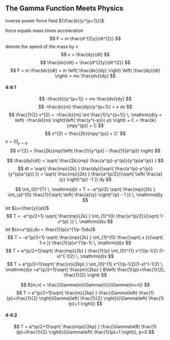 ## The Gamma Function Meets Physics


inverse power force field
${\frac{k}{y^{p+1}}}$

force equals mass times acceleration
$$
F = m \frac{d^{2}y}{dt^{2}}
$$
denote the speed of the mass by ${v}$
$$
v = \frac{dy}{dt}
$$
$$
\frac{dv}{dt} = \frac{d^{2}y}{dt^{2}}
$$
$$
F = m \frac{dv}{dt} = m \left( \frac{dv}{dy} \right) \left( \frac{dy}{dt} \right) = mv \frac{dv}{dy}
$$
#### 4:4:1
$$
-\frac{k}{y^{p+1}} = mv \frac{dv}{dy}
$$
$$
-\frac{k}{m} \frac{dy}{y^{p+1}} = v dv
$$
$$
\frac{1}{2} v^{2} 
= -\frac{k}{m} \int \frac{1}{y^{p+1}} \, \mathrm{d}y 
= \left( -\frac{k}{m} \right)\left( \frac{y^{-p}}{-p} \right) + C 
= \frac{k}{mpy^{p}} + C
$$
$$
v^{2} = \frac{2k}{mpy^{p}} + C'
$$
${v=0|_{y=a}}$
$$
v^{2} = \frac{2k}{mp}\left( \frac{1}{y^{p}} - \frac{1}{a^{p}} \right)
$$

$$
\frac{dy}{dt} = \sqrt{ \frac{2k}{mp} \frac{a^{p}-y^{p}}{y^{p}a^{p}} }
$$
$$
dt = \sqrt{ \frac{mp}{2k} } \frac{dy}{\sqrt{ \frac{a^{p}-y^{p}}{y^{p}a^{p}} }}
= \sqrt{ \frac{mp}{2k} } \frac{a^{p/2}}{\sqrt{ \left( \frac{a}{y} \right)^{p} -1 }} dy
$$

$$
\int_{0}^{T}  \, \mathrm{d}t = T = -a^{p/2}  \sqrt{ \frac{mp}{2k} } \int_{a}^{0} \frac{1}{\sqrt{ \left( \frac{a}{y} \right)^{p} - 1 }} \, \mathrm{d}y 
$$
let ${u=\frac{y}{a}}$ 
$$
T = -a^{p/2+1} \sqrt{ \frac{mp}{2k} } \int_{1}^{0} \frac{u^{p/2}}{\sqrt{ 1-u^{p} }} \, \mathrm{d}u
$$
let ${x=u^{p},du = \frac{1}{p}x^{1/p-1}du}$
$$
T = -a^{p/2+1} \sqrt{ \frac{mp}{2k} } \int_{1}^{0} \frac{\sqrt{ x }}{\sqrt{ 1-x }} \frac{1}{p}x^{1/p-1} \, \mathrm{d}x 
$$
$$
T = a^{p/2+1}\sqrt{ \frac{mp}{2k} } \frac{1}{p} \int_{0}^{1} x^{1/p-1/2} (1-x)^{-1/2} \, \mathrm{d}x 
$$
$$
T = a^{p/2+1}\sqrt{ \frac{m}{2kp} } \int_{0}^{1} x^{1/p-1/2}(1-x)^{-1/2}  \, \mathrm{d}x 
=a^{p/2+1}\sqrt{ \frac{m}{2kp} } B\left( \frac{1}{p}+\frac{1}{2}, \frac{1}{2} \right)
$$

$$
B(m,n) = \frac{\Gamma(m)\Gamma(n)}{\Gamma(m+n)}
$$
$$
T = a^{p/2+1}\sqrt{ \frac{m}{2kp} } \frac{\Gamma\left( \frac{1}{p}+\frac{1}{2} \right)\Gamma\left( \frac{1}{2} \right)}{\Gamma\left( \frac{1}{p}+1 \right)}
$$
#### 4:4:2
$$
T = a^{p/2+1}\sqrt{ \frac{m\pi}{2kp} } \frac{\Gamma\left( \frac{1}{p}+\frac{1}{2} \right)}{\Gamma\left( \frac{1}{p}+1 \right)}, p>0
$$



